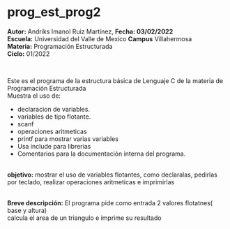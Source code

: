 # prog_est_prog2
<p><b>Autor:</b> Andriks Imanol Ruiz Martínez, <b>Fecha: 03/02/2022</b> <br>
  <b>Escuela:</b> Universidad del Valle de Mexico <b>Campus</b> Villahermosa <br>
  <b>Materia:</b> Programación Estructurada <br>
  <b>Ciclo:</b> 01/2022</p>
<br>
<p>Este es el programa de la estructura básica de Lenguaje C de la materia de Programación Estructurada<br>
Muestra el uso de:
  <ul>
    <li>declaracion de variables.</li>
    <li>variables de tipo flotante.</li>
    <li>scanf</li>
    <li>operaciones aritmeticas</li>
    <li>printf para mostrar varias variables</li>
    <li>Usa include para librerias</li>
<li>Comentarios para la documentación interna del programa.</li>
    </ul>
    </p>
<br>
<b>objetivo:</b> mostrar el uso de variables flotantes, como declaralas, pedirlas por teclado, realizar operaciones aritmeticas e imprimirlas
<br>
<br>
<p><b>Breve descripción:</b>
El programa pide como entrada 2 valores flotatnes( base y altura) <br>
calcula el area de un triangulo e imprime su resultado </p>
